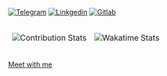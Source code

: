 [![Telegram](https://img.shields.io/badge/Telegram-2CA5E0?style=for-the-badge&logo=telegram&logoColor=white)](https://t.me/aleksey_lazarev)
[![Linkgedin](https://img.shields.io/badge/LinkedIn-0077B5?style=for-the-badge&logo=linkedin&logoColor=white)](https://www.linkedin.com/in/aleksey-lazarev/)
[![Gitlab](https://img.shields.io/badge/GitLab-330F63?style=for-the-badge&logo=gitlab&logoColor=white)](https://gitlab.com/xom4ek)

<table>
<thead>
<tr>
</tr>
<tr>
<td>

![Contribution Stats](https://github-readme-stats.vercel.app/api?username=xom4ek&show_icons=true&include_all_commits=true&custom_title=GitHub+Stats&bg_color=30,1d2c15,505b42&title_color=CEB950&text_color=fff&icon_color=CEB950)
  
</td>
<td>
      
![Wakatime Stats](https://github-readme-stats.vercel.app/api/wakatime?username=@xom4ek&bg_color=30,1d2c15,505b42&title_color=CEB950&text_color=fff&icon_color=CEB950)
 
</td>
</tr>
</thead>
</table>

[Meet with me](https://calendly.com/aleksey_lazarev/meeting)
